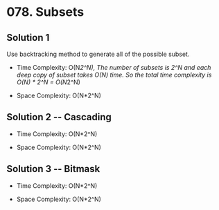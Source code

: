 # 078. Subsets

## Solution 1

Use backtracking method to generate all of the possible subset.

- Time Complexity: O(N*2^N), The number of subsets is 2^N and each deep copy of subset takes O(N) time. So the total time complexity is O(N) * 2^N = O(N*2^N)

- Space Complexity: O(N*2^N)

## Solution 2 -- Cascading

- Time Complexity: O(N*2^N)

- Space Complexity: O(N*2^N)

## Solution 3 -- Bitmask

- Time Complexity: O(N*2^N)

- Space Complexity: O(N*2^N)
